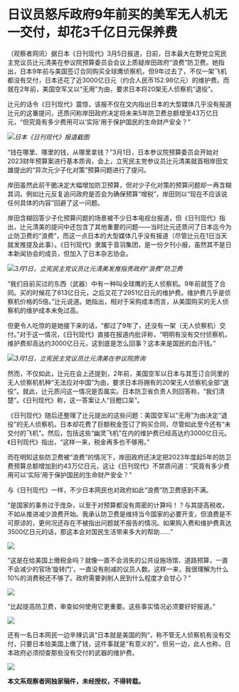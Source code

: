 # 日议员怒斥政府9年前买的美军无人机无一交付，却花3千亿日元保养费

（观察者网讯）据日本《日刊现代》3月5日报道，日前，日本最大在野党立宪民主党议员辻元清美在参议院预算委员会会议上质疑岸田政府“浪费”防卫费。她指出，日本9年前与美国签订合同购买全球鹰侦察机，但9年过去了，不仅一架飞机都没有交付，日本还花了近3000亿日元（约合人民币152.98亿元）的维护费。而就在2年前，美国空军又以“无用”为由，要求日本将20架无人侦察机“退役”。

辻元的话令《日刊现代》震惊，该报不仅在文内指出日本的大型媒体几乎没有报道辻元的这番提问，还质问称岸田政府决定将未来5年防卫费总额增至43万亿日元，“但究竟有多少费用可以‘实际’用于保护国民的生命财产安全？”

![](https://inews.gtimg.com/newsapp_bt/0/15714943989/1000)_日本《日刊现代》报道截图_

“钱在哪里、哪里的钱，从哪里拿钱？”3月1日，日本参议院预算委员会开始对2023财年预算案进行基本质询，会上，立宪民主党参议员辻元清美就首相岸田文雄提出的“异次元少子化对策”预算问题进行了提问。

岸田虽然此前干脆决定大幅增加防卫预算，但对少子化对策的预算问题却一再含糊其词。例如辻元反复追问政府是否会为确保预算“增税”，岸田则以“现在不应该说任何具体的内容”回避了这一问题。

岸田含糊回答少子化预算问题的场景被不少日本电视台报道，但《日刊现代》指出，辻元清美的提问中还包含了其他重要的问题——当时辻元还质问了日本迄今为止防卫费的“浪费”，而这一点日本的大型媒体几乎没有报道（尽管辻元在1日当天就发推提及此事）。《日刊现代》隶属于音羽集团，是一份夕刊小报，虽然其不是日本新闻协会的成员，但加入了日本杂志协会。

![](https://inews.gtimg.com/newsapp_bt/0/15714943992/1000)_3月1日，立宪民主党议员辻元清美发推指责政府“浪费”防卫费_

“我们目前买过的东西（武器）中有一种叫全球鹰的无人侦察机。9年前就签了合同。买的时候花了613亿日元，之后又花了2951亿日元的维护费。维护费几乎是侦察机价格的5倍。”辻元说道。她指出，相对于采购成本而言，从美国购买的无人侦察机的维护成本未免过高。

但更令人吃惊的是她接下来的话，“都过了9年了，还没有一架（无人侦察机）交付。”对于这一情况，《日刊现代》直接在报道内批评称，“明明有没有交付侦察机，维护费却高达约3000亿日元，这到底是怎么回事？这本来是国民的血汗钱。”

![](https://inews.gtimg.com/newsapp_match/0/15714943995/0)_3月1日，立宪民主党议员辻元清美在参议院质询_

然而，不仅如此，辻元在会上还提到，2年前，美国空军以日本与其签订合同里的无人侦察机机种“无法应对中国”为由，要求日本将拥有的20架无人侦察机全部“退役”。就此，辻元质问这一情况是否属实。日本防卫省负责人则回答称，“我们清楚”。《日刊现代》称，这一答案让人“目瞪口呆”。

《日刊现代》随后还整理了辻元提出的这些问题：美国空军以“无用”为由决定“退役”的无人侦察机，日本却花费了巨额税金签订了购买合同，尽管如此至今还有“未交付的飞机”。然后，包括这些“幽灵飞机”在内的维护费已经高达约3000亿日元。《日刊现代》指出，“这样一来，税金再多也不够用。”

而在明知这些防卫费被“浪费”的情况下，岸田政府还决定把2023年度起5年的防卫费预算总额增加到约43万亿日元，这让《日刊现代》不禁质问道：“究竟有多少费用可以‘实际’用于保护国民的生命财产安全？”

与《日刊现代》一样，不少日本网民也对政府如此“浪费”防卫费感到不满。

“是国家的事务过于庞杂，以至于对预算都没有周密的计算吗！？与其提高税收，不如从推进减少浪费开始。我承认防卫费是维持当今国家的必要开支，但浪费是不可原谅的，更何况还存在不被指出问题就不报告的情况。如果购入费和维护费真达3500亿日元的话，那这本会对国民生活带来多大的帮助……”

![](https://inews.gtimg.com/newsapp_bt/0/15714944005/1000)

“这是在给美国上缴税金吗？就像一直不会消失的公共设施场馆、道路预算，一直不会减少的官场‘旋转门’，一直没有削减的议员人数。这样一来，我很理解为什么10%的消费税还不够了。政府需要剥削人民到什么程度才会甘心？”

![](https://inews.gtimg.com/newsapp_bt/0/15714944008/1000)

“比起提高防卫费，审查如何使用它更重要。这些事实情况必须要好好报道。”

![](https://inews.gtimg.com/newsapp_bt/0/15714944011/1000)

还有一名日本网民一边辛辣讥讽“日本就是美国的狗”，称不管无人侦察机有没有交付，只要日本给美国上缴了钱，这件事就是“有意义的”，但另一边，此人也称，日本政府必须彻查那些没有交付的武器的维护费。

![](https://inews.gtimg.com/newsapp_bt/0/15714944013/1000)

**本文系观察者网独家稿件，未经授权，不得转载。**

